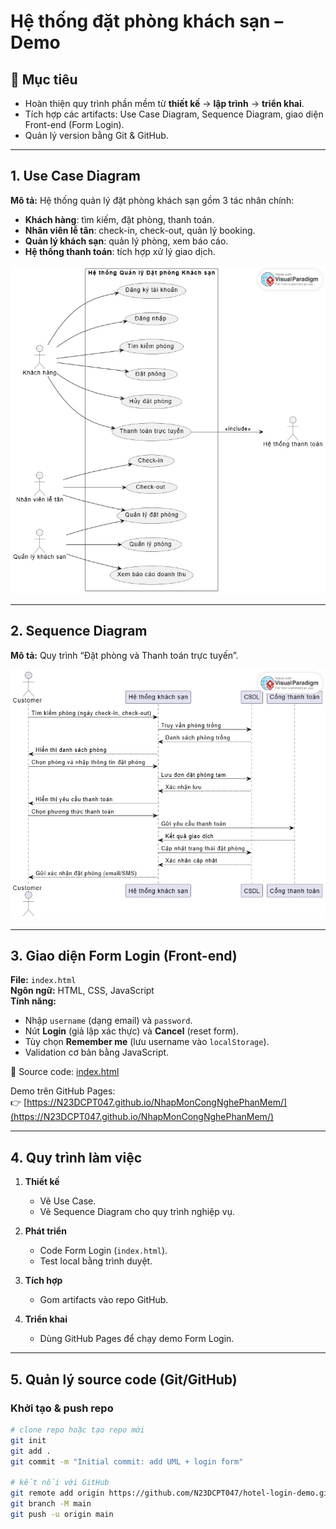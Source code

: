 # Hệ thống đặt phòng khách sạn – Demo

## 🎯 Mục tiêu
- Hoàn thiện quy trình phần mềm từ **thiết kế** → **lập trình** → **triển khai**.  
- Tích hợp các artifacts: Use Case Diagram, Sequence Diagram, giao diện Front-end (Form Login).  
- Quản lý version bằng Git & GitHub.

---

## 1. Use Case Diagram
**Mô tả:** Hệ thống quản lý đặt phòng khách sạn gồm 3 tác nhân chính:
- **Khách hàng**: tìm kiếm, đặt phòng, thanh toán.  
- **Nhân viên lễ tân**: check-in, check-out, quản lý booking.  
- **Quản lý khách sạn**: quản lý phòng, xem báo cáo.  
- **Hệ thống thanh toán**: tích hợp xử lý giao dịch.

![Use Case Diagram](../Lab02/Use%20Case%20Diagram.jpg)


---

## 2. Sequence Diagram
**Mô tả:** Quy trình “Đặt phòng và Thanh toán trực tuyến”.

![Sequence Diagram](../Lab03/SQ%20Diagram.jpg)



---

## 3. Giao diện Form Login (Front-end)
**File:** `index.html`  
**Ngôn ngữ:** HTML, CSS, JavaScript  
**Tính năng:**
- Nhập `username` (dạng email) và `password`.  
- Nút **Login** (giả lập xác thực) và **Cancel** (reset form).  
- Tùy chọn **Remember me** (lưu username vào `localStorage`).  
- Validation cơ bản bằng JavaScript.  

📂 Source code: [index.html](index.html)

Demo trên GitHub Pages:  
👉 [https://N23DCPT047.github.io/NhapMonCongNghePhanMem/](https://N23DCPT047.github.io/NhapMonCongNghePhanMem/)

---

## 4. Quy trình làm việc
1. **Thiết kế**
   - Vẽ Use Case.  
   - Vẽ Sequence Diagram cho quy trình nghiệp vụ.  

2. **Phát triển**
   - Code Form Login (`index.html`).  
   - Test local bằng trình duyệt.  

3. **Tích hợp**
   - Gom artifacts vào repo GitHub.  
 

4. **Triển khai**
   - Dùng GitHub Pages để chạy demo Form Login.  

---

## 5. Quản lý source code (Git/GitHub)

### Khởi tạo & push repo
```bash
# clone repo hoặc tạo repo mới
git init
git add .
git commit -m "Initial commit: add UML + login form"

# kết nối với GitHub
git remote add origin https://github.com/N23DCPT047/hotel-login-demo.git
git branch -M main
git push -u origin main
